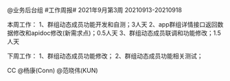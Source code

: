 @业务后台组 #工作周报#
2021年9月第3周 20210913-20210918

本周工作：
1、群组动态成员功能开发和自测；3人天
2、app群组详情接口返回数据修改和apidoc修改(新需求点)；0.5人天
3、群组动态成员联调和功能修改；1.5人天

下周工作：
1、群组动态成员功能修改；
2、群组动态成员功能相关测试；

CC @杨康(Conn) @范晓伟(KUN) 
